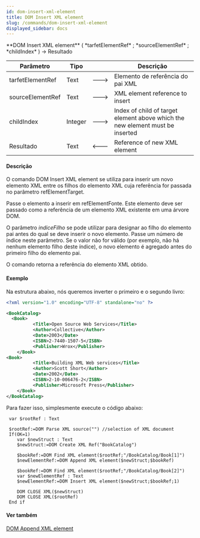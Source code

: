 ```yaml
---
id: dom-insert-xml-element
title: DOM Insert XML element
slug: /commands/dom-insert-xml-element
displayed_sidebar: docs
---
```


<!--REF #_command_.DOM Insert XML element.Syntax-->**DOM Insert XML element** ( *tarfetElementRef* ; *sourceElementRef* ; *childIndex* ) -> Resultado<!-- END REF-->
<!--REF #_command_.DOM Insert XML element.Params-->
| Parâmetro | Tipo |  | Descrição |
| --- | --- | --- | --- |
| tarfetElementRef | Text | &#x1F852; | Elemento de referência do pai XML |
| sourceElementRef | Text | &#x1F852; | XML element reference to insert |
| childIndex | Integer | &#x1F852; | Index of child of target element above which the new element must be inserted |
| Resultado | Text | &#x1F850; | Reference of new XML element |

<!-- END REF-->

#### Descrição 

<!--REF #_command_.DOM Insert XML element.Summary-->O comando DOM Insert XML element se utiliza para inserir um novo elemento XML entre os filhos do elemento XML cuja referência for passada no parâmetro refElementTarget.<!-- END REF-->  

Passe o elemento a inserir em refElementFonte. Este elemento deve ser passado como a referência de um elemento XML existente em uma árvore DOM.  
  
O parâmetro *indiceFilho* se pode utilizar para designar ao filho do elemento pai antes do qual se deve inserir o novo elemento. Passe um número de índice neste parâmetro. Se o valor não for válido (por exemplo, não há nenhum elemento filho deste índice), o novo elemento é agregado antes do primeiro filho do elemento pai.  
  
O comando retorna a referência do elemento XML obtido.

#### Exemplo 

Na estrutura abaixo, nós queremos inverter o primeiro e o segundo livro:

```XML
<?xml version="1.0" encoding="UTF-8" standalone="no" ?>

<BookCatalog>
  <Book>
          <Title>Open Source Web Services</Title>
          <Author>Collective</Author>
          <Date>2003</Date>
          <ISBN>2-7440-1507-5</ISBN>
          <Publisher>Wrox</Publisher>
    </Book>
<Book>
          <Title>Building XML Web services</Title>
          <Author>Scott Short</Author>
          <Date>2002</Date>
          <ISBN>2-10-006476-2</ISBN>
          <Publisher>Microsoft Press</Publisher>
    </Book>
</BookCatalog> 


```

Para fazer isso, simplesmente execute o código abaixo:

```4d
 var $rootRef : Text
 
 $rootRef:=DOM Parse XML source("") //selection of XML document
 If(OK=1)
    var $newStruct : Text
    $newStruct:=DOM Create XML Ref("BookCatalog")
 
    $bookRef:=DOM Find XML element($rootRef;"/BookCatalog/Book[1]")
    $newElementRef:=DOM Append XML element($newStruct;$bookRef)
 
    $bookRef:=DOM Find XML element($rootRef;"/BookCatalog/Book[2]")
    var $newElementRef : Text
    $newElementRef:=DOM Insert XML element($newStruct;$bookRef;1)
 
    DOM CLOSE XML($newStruct)
    DOM CLOSE XML($rootRef)
 End if
```

#### Ver também 

[DOM Append XML element](dom-append-xml-element.md)  